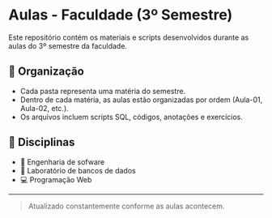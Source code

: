 # Aulas - Faculdade (3º Semestre)

Este repositório contém os materiais e scripts desenvolvidos durante as aulas do 3º semestre da faculdade.

## 📁 Organização

- Cada pasta representa uma matéria do semestre.
- Dentro de cada matéria, as aulas estão organizadas por ordem (Aula-01, Aula-02, etc.).
- Os arquivos incluem scripts SQL, códigos, anotações e exercícios.

## 🧠 Disciplinas

- 📘 Engenharia de sofware
- 🧮 Laboratório de bancos de dados
- 💻 Programação Web

---

> Atualizado constantemente conforme as aulas acontecem.
